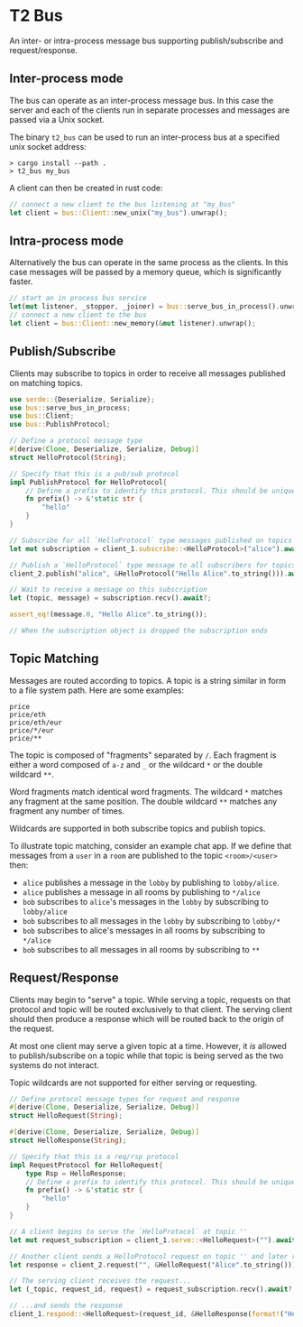 # T2 Bus

An inter- or intra-process message bus supporting publish/subscribe and request/response.  

## Inter-process mode

The bus can operate as an inter-process message bus. In this case the server and each of the clients run in separate processes and messages are passed via a Unix socket.

The binary `t2_bus` can be used to run an inter-process bus at a specified unix socket address:

```
> cargo install --path .
> t2_bus my_bus
```

A client can then be created in rust code:

```rust
// connect a new client to the bus listening at "my_bus"
let client = bus::Client::new_unix("my_bus").unwrap();
```

## Intra-process mode

Alternatively the bus can operate in the same process as the clients. In this case messages will be passed by a memory queue, which is significantly faster.

```rust
// start an in process bus service
let(mut listener, _stopper, _joiner) = bus::serve_bus_in_process().unwrap();
// connect a new client to the bus
let client = bus::Client::new_memory(&mut listener).unwrap();
```

## Publish/Subscribe

Clients may subscribe to topics in order to receive all messages published on matching topics.

```rust
use serde::{Deserialize, Serialize};
use bus::serve_bus_in_process;
use bus::Client;
use bus::PublishProtocol;

// Define a protocol message type
#[derive(Clone, Deserialize, Serialize, Debug)]
struct HelloProtocol(String);

// Specify that this is a pub/sub protocol
impl PublishProtocol for HelloProtocol{
    // Define a prefix to identify this protocol. This should be unique within all the protocols on your bus.
    fn prefix() -> &'static str {
        "hello"
    }
}

// Subscribe for all `HelloProtocol` type messages published on topics matching "alice"
let mut subscription = client_1.subscribe::<HelloProtocol>("alice").await?;

// Publish a `HelloProtocol` type message to all subscribers for topics matching "alice"
client_2.publish("alice", &HelloProtocol("Hello Alice".to_string())).await?;

// Wait to receive a message on this subscription
let (topic, message) = subscription.recv().await?;

assert_eq!(message.0, "Hello Alice".to_string());

// When the subscription object is dropped the subscription ends
```

## Topic Matching

Messages are routed according to topics. A topic is a string similar in form to a file system path. Here are some examples:

```text
price
price/eth
price/eth/eur
price/*/eur
price/**
```

The topic is composed of "fragments" separated by `/`. Each fragment is either a word composed of `a-z` and `_` or the wildcard `*` or the double wildcard `**`. 

Word fragments match identical word fragments. The wildcard `*` matches any fragment at the same position. The double wildcard `**` matches any fragment any number of times. 

Wildcards are supported in both subscribe topics and publish topics. 

To illustrate topic matching, consider an example chat app. If we define that messages from a `user` in a `room` are published to the topic `<room>/<user>` then:

- `alice` publishes a message in the `lobby` by publishing to `lobby/alice`.
- `alice` publishes a message in all rooms by publishing to `*/alice`
- `bob` subscribes to `alice`'s messages in the `lobby` by subscribing to `lobby/alice`
- `bob` subscribes to all messages in the `lobby` by subscribing to `lobby/*`
- `bob` subscribes to alice's messages in all rooms by subscribing to `*/alice`
- `bob` subscribes to all messages in all rooms by subscribing to `**`

## Request/Response

Clients may begin to "serve" a topic. While serving a topic, requests on that protocol and topic will be routed exclusively 
to that client. The serving client should then produce a response which will be routed back to the origin of the request.

At most one client may serve a given topic at a time. However, it _is_ allowed to publish/subscribe on a topic while that 
topic is being served as the two systems do not interact.

Topic wildcards are not supported for either serving or requesting.

```rust
// Define protocol message types for request and response
#[derive(Clone, Deserialize, Serialize, Debug)]
struct HelloRequest(String);

#[derive(Clone, Deserialize, Serialize, Debug)]
struct HelloResponse(String);

// Specify that this is a req/rsp protocol
impl RequestProtocol for HelloRequest{
    type Rsp = HelloResponse;
    // Define a prefix to identify this protocol. This should be unique within all the protocols on your bus.
    fn prefix() -> &'static str {
        "hello"
    }
}

// A client begins to serve the `HelloProtocol` at topic ''
let mut request_subscription = client_1.serve::<HelloRequest>("").await?;

// Another client sends a HelloProtocol request on topic '' and later receives a response
let response = client_2.request("", &HelloRequest("Alice".to_string())).await?;

// The serving client receives the request...
let (_topic, request_id, request) = request_subscription.recv().await?;

// ...and sends the response
client_1.respond::<HelloRequest>(request_id, &HelloResponse(format!("Hello {}", &request.0))).await?;
```